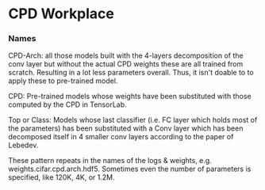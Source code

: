 # CPD Workplace 

### Names
CPD-Arch: all those models built with the 4-layers decomposition of the conv layer but without the actual CPD weights
          these are all trained from scratch. Resulting in a lot less parameters overall. Thus, it isn't doable to
          to apply these to pre-trained model. 

CPD:      Pre-trained models whose weights have been substituted with those computed by the CPD in TensorLab. 

Top or Class: Models whose last classifier (i.e. FC layer which holds most of the parameters) has been substituted
              with a Conv layer which has been decomposed itself in 4 smaller conv layers according to the paper of
              Lebedev.


These pattern repeats in the names of the logs & weights, e.g. weights.cifar.cpd.arch.hdf5. Sometimes even the number of parameters is specified, like 120K, 4K, or 1.2M. 

